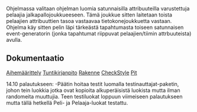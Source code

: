 ﻿Ohjelmassa valitaan ohjelman luomia satunnaisilla attribuuteilla varustettuja pelaajia jalkapallojoukkueeseen. Tämä joukkue sitten laitetaan toista pelaajien attribuuttien tasoa vastaavaa tietokonejoukkuetta vastaan. Ohjelma käy sitten pelin läpi tärkeästä tapahtumasta toiseen satunnaisen event-generatorin (jonka tapahtumat riippuvat pelaajien/tiimin attrbuuteista) avulla.

## Dokumentaatio
[Aihemäärittely](dokumentaatio/aihemaarittely.md)
[Tuntikirjanpito](dokumentaatio/tuntikirjanpito.md)
[Rakenne](dokumentaatio/aiheenRakenneJaKuvaus.md)
[CheckStyle](https://cdn.rawgit.com/Koppari/Jalkapallosimulaattori/master/dokumentaatio/site/checkstyle.html)
[Pit](https://cdn.rawgit.com/Koppari/Jalkapallosimulaattori/master/dokumentaatio/201610142344/index.html)

14.10 palautukseen:
-Päätin hoitaa testit luomalla testinauttajat-paketin, johon tein luokkia jotka ovat kopioita alkuperäisistä luokista mutta ilman randomeita muuttujia. Teen testiluokat loppuun viimeiseen palautukseen mutta tällä hetkellä Peli- ja Pelaaja-luokat testattu. 



